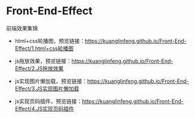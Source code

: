 # Front-End-Effect
前端效果集锦
- html+css轮播图，预览链接：https://kuanglinfeng.github.io/Front-End-Effect/1.html+css轮播图

- js拖放效果，预览链接：https://kuanglinfeng.github.io/Front-End-Effect/2.JS拖放效果

- js实现图片懒加载，预览链接：https://kuanglinfeng.github.io/Front-End-Effect/3.JS实现图片懒加载

- js实现页码插件，预览链接：https://kuanglinfeng.github.io/Front-End-Effect/4.JS实现页码插件

